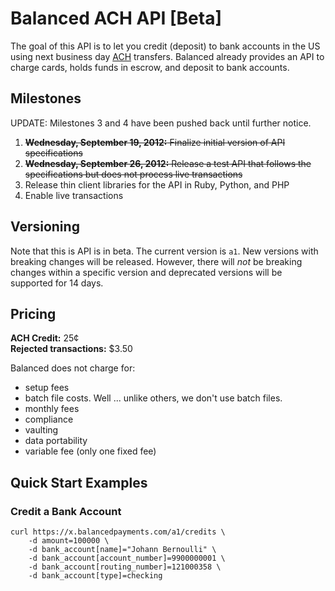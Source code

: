 # Balanced ACH API [Beta]

The goal of this API is to let you credit (deposit)
to bank accounts in the US using next business day
[ACH](http://en.wikipedia.org/wiki/Automated_Clearing_House) transfers.
Balanced already provides an API to charge cards, holds funds in escrow,
and deposit to bank accounts.


## Milestones

UPDATE: Milestones 3 and 4 have been pushed back until further notice.

1. ~~**Wednesday, September 19, 2012:** Finalize initial version of API
specifications~~
2. ~~**Wednesday, September 26, 2012:** Release a test API that follows the
specifications but does not process live transactions~~
3. Release thin client libraries for the API in
Ruby, Python, and PHP
4. Enable live transactions


## Versioning

Note that this is API is in beta. The current version is `a1`. New versions
with breaking changes will be released. However, there will *not* be breaking
changes within a specific version and deprecated versions will be supported for
14 days.


## Pricing

**ACH Credit:** 25¢<br>
**Rejected transactions:** $3.50<br>

Balanced does not charge for:
* setup fees
* batch file costs. Well ... unlike others, we don't use batch files.
* monthly fees
* compliance
* vaulting
* data portability
* variable fee (only one fixed fee)


## Quick Start Examples


### Credit a Bank Account

    curl https://x.balancedpayments.com/a1/credits \
        -d amount=100000 \
        -d bank_account[name]="Johann Bernoulli" \
        -d bank_account[account_number]=9900000001 \
        -d bank_account[routing_number]=121000358 \
        -d bank_account[type]=checking